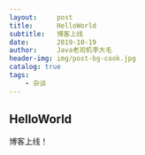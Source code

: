 ```yaml
---
layout:     post
title:      HelloWorld
subtitle:   博客上线
date:       2019-10-19
author:     Java老司机李大毛
header-img: img/post-bg-cook.jpg
catalog: true
tags:
    - 杂谈
---
```


## HelloWorld

博客上线！